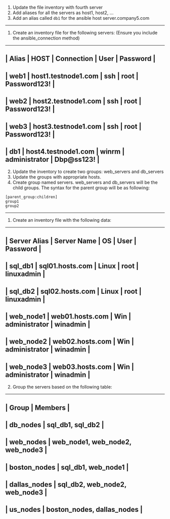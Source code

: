1. Update the file inventory with fourth server
2. Add aliases for all the servers as host1, host2, ...
3. Add an alias called `db1` for the ansible host server.company5.com

------------------------------------------------------------------------------------------

1. Create an inventory file for the following servers: (Ensure you include the ansible_connection method)

----------------------------------------------------------------------------
|  Alias |        HOST         | Connection | User          | Password     | 
---------------------------------------------------------------------------
|  web1  | host1.testnode1.com |    ssh     | root          | Password123! |
---------------------------------------------------------------------------
|  web2  | host2.testnode1.com |    ssh     | root          | Password123! |
---------------------------------------------------------------------------
|  web3  | host3.testnode1.com |    ssh     | root          | Password123! |
---------------------------------------------------------------------------
|  db1   | host4.testnode1.com |    winrm   | administrator | Dbp@ss123!   |
----------------------------------------------------------------------------

2. Update the inventory to create two groups: web_servers and db_servers
3. Update the groups with appropriate hosts.
4. Create group named servers. web_servers and db_servers will be the child groups. The syntax for the parent group will be as following:

```
[parent_group:children]
group1
group2
```

------------------------------------------------------------------------------------------

1. Create an inventory file with the following data:

------------------------------------------------------------------------
| Server Alias |  Server Name  |  OS      |     User      | Password   |
------------------------------------------------------------------------
| sql_db1      | sql01.hosts.com | Linux  |     root      | linuxadmin |
------------------------------------------------------------------------
| sql_db2      | sql02.hosts.com | Linux  |     root      | linuxadmin |
------------------------------------------------------------------------
| web_node1    | web01.hosts.com | Win    | administrator | winadmin   |
------------------------------------------------------------------------
| web_node2    | web02.hosts.com | Win    | administrator | winadmin   |
------------------------------------------------------------------------
| web_node3    | web03.hosts.com | Win    | administrator | winadmin   |
------------------------------------------------------------------------

2. Group the servers based on the following table:

--------------------------------------------------------
|    Group         |  Members                          |
--------------------------------------------------------
|   db_nodes       |  sql_db1, sql_db2                 |
--------------------------------------------------------
|   web_nodes      |  web_node1, web_node2, web_node3  |
--------------------------------------------------------
|   boston_nodes   |  sql_db1, web_node1               |
--------------------------------------------------------
|   dallas_nodes   |  sql_db2, web_node2, web_node3    |
--------------------------------------------------------
|   us_nodes       |  boston_nodes, dallas_nodes       |
--------------------------------------------------------